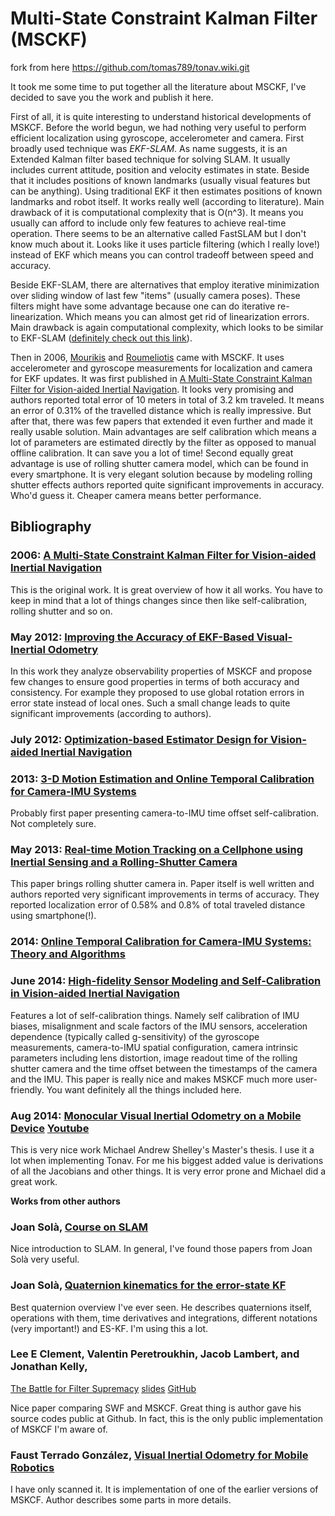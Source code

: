 # Multi-State Constraint Kalman Filter (MSCKF)

fork from here https://github.com/tomas789/tonav.wiki.git

It took me some time to put together all the literature about MSCKF, I've decided to save you the work and publish it here.

First of all, it is quite interesting to understand historical developments of MSKCF. Before the world begun, we had nothing very useful to perform efficient localization using gyroscope, accelerometer and camera. First broadly used technique was *EKF-SLAM*. As name suggests, it is an Extended Kalman filter based technique for solving SLAM. It usually includes current attitude, position and velocity estimates in state. Beside that it includes positions of known landmarks (usually visual features but can be anything). Using traditional EKF it then estimates positions of known landmarks and robot itself. It works really well (according to literature). Main drawback of it is computational complexity that is O(n^3). It means you usually can afford to include only few features to achieve real-time operation. There seems to be an alternative called FastSLAM but I don't know much about it. Looks like it uses particle filtering (which I really love!) instead of EKF which means you can control tradeoff between speed and accuracy.

Beside EKF-SLAM, there are alternatives that employ iterative minimization over sliding window of last few "items" (usually camera poses). These filters might have some advantage because one can do iterative re-linearization. Which means you can almost get rid of linearization errors. Main drawback is again computational complexity, which looks to be similar to EKF-SLAM ([definitely check out this link](https://github.com/utiasSTARS/msckf-swf-comparison)).

Then in 2006, [Mourikis](http://www.ee.ucr.edu/~mourikis/) and [Roumeliotis](http://www-users.cs.umn.edu/~stergios/) came with MSCKF. It uses accelerometer and gyroscope measurements for localization and camera for EKF updates. It was first published in [A Multi-State Constraint Kalman Filter for Vision-aided Inertial Navigation](http://www.ee.ucr.edu/~mourikis/tech_reports/TR_MSCKF.pdf). It looks very promising and authors reported total error of 10 meters in total of 3.2 km traveled. It means an error of 0.31% of the travelled distance which is really impressive. But after that, there was few papers that extended it even further and made it really usable solution. Main advantages are self calibration which means a lot of parameters are estimated directly by the filter as opposed to manual offline calibration. It can save you a lot of time! Second equally great advantage is use of rolling shutter camera model, which can be found in every smartphone. It is very elegant solution because by modeling rolling shutter effects authors reported quite significant improvements in accuracy. Who'd guess it. Cheaper camera means better performance.

## Bibliography

### 2006: [A Multi-State Constraint Kalman Filter for Vision-aided Inertial Navigation](http://www.ee.ucr.edu/~mourikis/tech_reports/TR_MSCKF.pdf)

This is the original work. It is great overview of how it all works. You have to keep in mind that a lot of things changes since then like self-calibration, rolling shutter and so on.

### May 2012: [Improving the Accuracy of EKF-Based Visual-Inertial Odometry](http://www.ee.ucr.edu/~mourikis/papers/Li2012-ICRA.pdf)

In this work they analyze observability properties of MSKCF and propose few changes to ensure good properties in terms of both accuracy and consistency. For example they proposed to use global rotation errors in error state instead of local ones. Such a small change leads to quite significant improvements (according to authors).

### July 2012: [Optimization-based Estimator Design for Vision-aided Inertial Navigation](http://www.roboticsproceedings.org/rss08/p31.html)

### 2013: [3-D Motion Estimation and Online Temporal Calibration for Camera-IMU Systems](http://www.ee.ucr.edu/~mourikis/papers/Li2013ICRA.pdf)

Probably first paper presenting camera-to-IMU time offset self-calibration. Not completely sure.

### May 2013: [Real-time Motion Tracking on a Cellphone using Inertial Sensing and a Rolling-Shutter Camera](http://www.ee.ucr.edu/~mourikis/papers/Li2013ICRA_b.pdf)

This paper brings rolling shutter camera in. Paper itself is well written and authors reported very significant improvements in terms of accuracy. They reported localization error of 0.58% and 0.8% of total traveled distance using smartphone(!).

### 2014: [Online Temporal Calibration for Camera-IMU Systems: Theory and Algorithms](http://www.ee.ucr.edu/~mourikis/papers/Li2014IJRR_timing.pdf)

### June 2014: [High-fidelity Sensor Modeling and Self-Calibration in Vision-aided Inertial Navigation](http://www.ee.ucr.edu/~mourikis/papers/Li2014ICRA.pdf)

Features a lot of self-calibration things. Namely self calibration of IMU biases, misalignment and scale factors of the IMU sensors, acceleration dependence (typically called g-sensitivity) of the gyroscope measurements, camera-to-IMU spatial configuration, camera intrinsic parameters including lens distortion, image readout time of the rolling shutter camera and the time offset between the timestamps of the camera and the IMU. This paper is really nice and makes MSKCF much more user-friendly. You want definitely all the things included here.

### Aug 2014: [Monocular Visual Inertial Odometry on a Mobile Device](https://vision.in.tum.de/_media/spezial/bib/shelley14msc.pdf) [Youtube](https://www.youtube.com/watch?v=Xrq56SZONvo)

This is very nice work Michael Andrew Shelley's Master's thesis. I use it a lot when implementing Tonav. For me his biggest added value is derivations of all the Jacobians and other things. It is very error prone and Michael did a great work.

**Works from other authors**

### Joan Solà, [Course on SLAM](http://www.iri.upc.edu/people/jsola/JoanSola/objectes/toolbox/courseSLAM.pdf)

Nice introduction to SLAM. In general, I've found those papers from Joan Solà very useful.

### Joan Solà, [Quaternion kinematics for the error-state KF](http://www.iri.upc.edu/people/jsola/JoanSola/objectes/notes/kinematics.pdf)

Best quaternion overview I've ever seen. He describes quaternions itself, operations with them, time derivatives and integrations, different notations (very important!) and ES-KF. I'm using this a lot.

### Lee E Clement, Valentin Peretroukhin, Jacob Lambert, and Jonathan Kelly,

[The Battle for Filter Supremacy](http://leeclem.net/assets/docs/crv2015_battle_paper.pdf) [slides](http://leeclem.net/assets/docs/crv2015_battle_slides.pdf) [GitHub](https://github.com/utiasSTARS/msckf-swf-comparison)

Nice paper comparing SWF and MSKCF. Great thing is author gave his source codes public at Github. In fact, this is the only public implementation of MSKCF I'm aware of.

### Faust Terrado González, [Visual Inertial Odometry for Mobile Robotics](http://upcommons.upc.edu/bitstream/handle/2099.1/26213/103146.pdf?sequence=1)

I have only scanned it. It is implementation of one of the earlier versions of MSKCF. Author describes some parts in more details.
